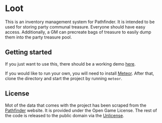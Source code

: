 Loot
====

This is an inventory management system for Pathfinder. It is intended to be used for storing party communal treasure. Everyone should have easy access. Additionally, a GM can precreate bags of treasure to easily dump them into the party treasure pool.

Getting started
---------------

If you just want to use this, there should be a working demo [here](http://loot.meteor.com/).

If you would like to run your own, you will need to install [Meteor](https://www.meteor.com/). After that, clone the directory and start the project by running ``meteor``.

License
-------

Mot of the data that comes with the project has been scraped from the [Pathfinder](http://www.d20pfsrd.com/) website. It is provided under the Open Game License. The rest of the code is released to the public domain via the [Unlicense](http://unicense.org/).

